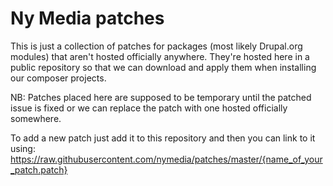 # Ny Media patches

This is just a collection of patches for packages (most likely Drupal.org modules) that aren't hosted officially anywhere. They're hosted here in a public repository so that we can download and apply them when installing our composer projects.

NB: Patches placed here are supposed to be temporary until the patched issue is fixed or we can replace the patch with one hosted officially somewhere.

To add a new patch just add it to this repository and then you can link to it using:  
https://raw.githubusercontent.com/nymedia/patches/master/{name_of_your_patch.patch}
